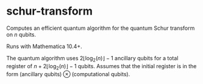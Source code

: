 # schur-transform
Computes an efficient quantum algorithm for the quantum Schur transform on $n$ qubits.

Runs with Mathematica 10.4+.

The quantum algorithm uses $2\lfloor\log_2(n)\rfloor-1$ ancillary qubits for a total register of $n+2\lfloor\log_2(n)\rfloor-1$ qubits. Assumes that the initial register is in the form $(\text{ancillary qubits})\otimes(\text{computational qubits})$.
